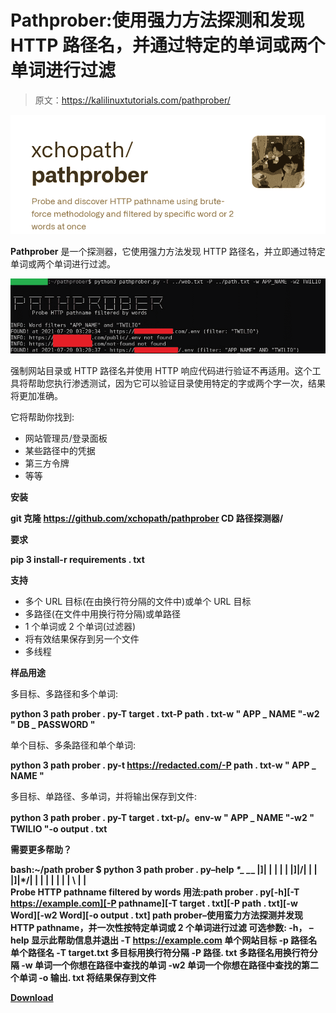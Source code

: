 # Pathprober:使用强力方法探测和发现 HTTP 路径名，并通过特定的单词或两个单词进行过滤

> 原文：<https://kalilinuxtutorials.com/pathprober/>

[![Pathprober : Probe And Discover HTTP Pathname Using Brute-Force Methodology And Filtered By Specific Word Or 2 Words At Once](img//c3e51ccd4e24d1348454d2fc6694699e.png "Pathprober : Probe And Discover HTTP Pathname Using Brute-Force Methodology And Filtered By Specific Word Or 2 Words At Once")](https://1.bp.blogspot.com/-IZ3tWTA07HE/YPwe4SllQ4I/AAAAAAAAKNI/qJImaqvW4o0MG1VFyJFLwRqbN-wdwmMhACLcBGAsYHQ/s1000/pathprober%2B%25281%2529.png)

**Pathprober** 是一个探测器，它使用强力方法发现 HTTP 路径名，并立即通过特定单词或两个单词进行过滤。

![](img//6bdf3d94a53fe71edc588aa02e2a6013.png)

强制网站目录或 HTTP 路径名并使用 HTTP 响应代码进行验证不再适用。这个工具将帮助您执行渗透测试，因为它可以验证目录使用特定的字或两个字一次，结果将更加准确。

它将帮助你找到:

*   网站管理员/登录面板
*   某些路径中的凭据
*   第三方令牌
*   等等

**安装**

**git 克隆 https://github.com/xchopath/pathprober
CD 路径探测器/**

**要求**

**pip 3 install-r requirements . txt**

**支持**

*   多个 URL 目标(在由换行符分隔的文件中)或单个 URL 目标
*   多路径(在文件中用换行符分隔)或单路径
*   1 个单词或 2 个单词(过滤器)
*   将有效结果保存到另一个文件
*   多线程

**样品用途**

多目标、多路径和多个单词:

**python 3 path prober . py-T target . txt-P path . txt-w " APP _ NAME "-w2 " DB _ PASSWORD "**

单个目标、多条路径和单个单词:

**python 3 path prober . py-t https://redacted.com/-P path . txt-w " APP _ NAME "**

多目标、单路径、多单词，并将输出保存到文件:

**python 3 path prober . py-T target . txt-p/。env-w " APP _ NAME "-w2 " TWILIO "-o output . txt**

**需要更多帮助？**

**bash:~/path prober $ python 3 path prober . py–help
_*_*_ _*_
|]| | | | | |]|/| | | |]|*/| | | | | | | | \ | | \
Probe HTTP pathname filtered by words
用法:path prober . py[-h][-T https://example.com][-P pathname][-T target . txt][-P path . txt][-w Word][-w2 Word][-o output . txt]
path prober–使用蛮力方法探测并发现 HTTP pathname，并一次性按特定单词或 2 个单词进行过滤
可选参数:
-h， –help 显示此帮助信息并退出
-T https://example.com
单个网站目标
-p 路径名单个路径名
-T target.txt 多目标用换行符分隔
-P 路径. txt 多路径名用换行符分隔
-w 单词一个你想在路径中查找的单词
-w2 单词一个你想在路径中查找的第二个单词
-o 输出. txt 将结果保存到文件**

[**Download**](https://github.com/xchopath/pathprober)